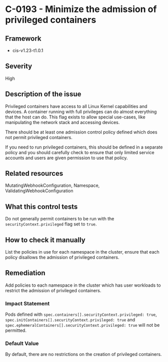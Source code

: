 # C-0193 - Minimize the admission of privileged containers

## Framework
* cis-v1.23-t1.0.1
 
## Severity
High

## Description of the issue
Privileged containers have access to all Linux Kernel capabilities and devices. A container running with full privileges can do almost everything that the host can do. This flag exists to allow special use-cases, like manipulating the network stack and accessing devices.

 There should be at least one admission control policy defined which does not permit privileged containers.

 If you need to run privileged containers, this should be defined in a separate policy and you should carefully check to ensure that only limited service accounts and users are given permission to use that policy.
 
## Related resources
MutatingWebhookConfiguration, Namespace, ValidatingWebhookConfiguration
 
## What this control tests 
Do not generally permit containers to be run with the `securityContext.privileged` flag set to `true`.
 
## How to check it manually 
List the policies in use for each namespace in the cluster, ensure that each policy disallows the admission of privileged containers.
 
## Remediation
Add policies to each namespace in the cluster which has user workloads to restrict the admission of privileged containers.
 
### Impact Statement
Pods defined with `spec.containers[].securityContext.privileged: true`, `spec.initContainers[].securityContext.privileged: true` and `spec.ephemeralContainers[].securityContext.privileged: true` will not be permitted.
 
### Default Value
By default, there are no restrictions on the creation of privileged containers.
 
